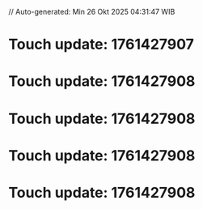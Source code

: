 // Auto-generated: Min 26 Okt 2025 04:31:47 WIB

# Touch update: 1761427907

# Touch update: 1761427908

# Touch update: 1761427908

# Touch update: 1761427908

# Touch update: 1761427908
